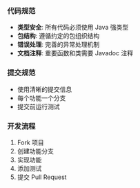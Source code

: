 ### 代码规范

- **类型安全**: 所有代码必须使用 Java 强类型
- **包结构**: 遵循约定的包组织结构
- **错误处理**: 完善的异常处理机制
- **文档注释**: 重要函数和类需要 Javadoc 注释

### 提交规范

- 使用清晰的提交信息
- 每个功能一个分支
- 提交前运行测试

### 开发流程

1. Fork 项目
2. 创建功能分支
3. 实现功能
4. 添加测试
5. 提交 Pull Request